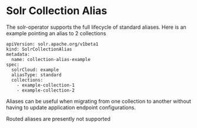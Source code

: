 # Solr Collection Alias

The solr-operator supports the full lifecycle of standard aliases. Here is an example pointing an alias to 2 collections

```
apiVersion: solr.apache.org/v1beta1
kind: SolrCollectionAlias
metadata:
  name: collection-alias-example
spec:
  solrCloud: example
  aliasType: standard
  collections:
    - example-collection-1
    - example-collection-2
```

Aliases can be useful when migrating from one collection to another without having to update application endpoint configurations.

Routed aliases are presently not supported
